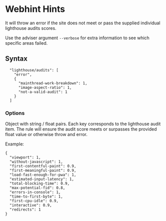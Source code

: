 # Webhint Hints

It will throw an error if the site does not meet or pass the supplied individual lighthouse audits scores.

Use the adviser argument `--verbose` for extra information to see which specific areas failed.

## Syntax

```
  "lighthouse/audits": [
    "error",
    {
      "mainthread-work-breakdown": 1,
      "image-aspect-ratio": 1,
      "not-a-valid-audit": 1
    }
  ]
```

### Options

Object with string / float pairs. Each key corresponds to the lighthouse audit item. The rule will ensure the audit score meets or surpasses the provided float value or otherwise throw and error.

Example:

```
{
  "viewport": 1,
  "without-javascript": 1,
  "first-contentful-paint": 0.9,
  "first-meaningful-paint": 0.9,
  "load-fast-enough-for-pwa": 1,
  "estimated-input-latency": 1,
  "total-blocking-time": 0.9,
  "max-potential-fid": 0.8,
  "errors-in-console": 1,
  "time-to-first-byte": 1,
  "first-cpu-idle": 0.9,
  "interactive": 0.9,
  "redirects": 1
}
```
